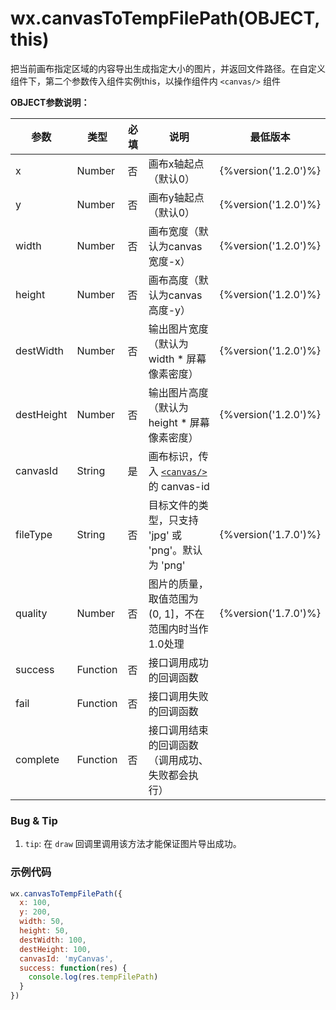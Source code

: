 # wx.canvasToTempFilePath(OBJECT, this)

把当前画布指定区域的内容导出生成指定大小的图片，并返回文件路径。在自定义组件下，第二个参数传入组件实例this，以操作组件内 `<canvas/>` 组件

**OBJECT参数说明：**

| 参数       | 类型     | 必填 | 说明                                                                  | 最低版本             |
|------------|----------|------|-----------------------------------------------------------------------| -------------------- |
| x          | Number   | 否   | 画布x轴起点（默认0）                                                  | {%version('1.2.0')%} |
| y          | Number   | 否   | 画布y轴起点（默认0）                                                  | {%version('1.2.0')%} |
| width      | Number   | 否   | 画布宽度（默认为canvas宽度-x）                                        | {%version('1.2.0')%} |
| height     | Number   | 否   | 画布高度（默认为canvas高度-y）                                        | {%version('1.2.0')%} |
| destWidth  | Number   | 否   | 输出图片宽度（默认为 width * 屏幕像素密度）                           | {%version('1.2.0')%} |
| destHeight | Number   | 否   | 输出图片高度（默认为 height * 屏幕像素密度）                          | {%version('1.2.0')%} |
| canvasId   | String   | 是   | 画布标识，传入 [`<canvas/>`](../../component/canvas.md) 的 canvas-id  |                      |
| fileType   | String   | 否   | 目标文件的类型，只支持 'jpg' 或 'png'。默认为 'png'                   | {%version('1.7.0')%} |
| quality    | Number   | 否   | 图片的质量，取值范围为 (0, 1]，不在范围内时当作1.0处理                | {%version('1.7.0')%} |
| success    | Function | 否   | 接口调用成功的回调函数                                                |                      |
| fail       | Function | 否   | 接口调用失败的回调函数                                                |                      |
| complete   | Function | 否   | 接口调用结束的回调函数（调用成功、失败都会执行）                      |                      |

### Bug & Tip

1. `tip`: 在 `draw` 回调里调用该方法才能保证图片导出成功。

### 示例代码
```javascript
wx.canvasToTempFilePath({
  x: 100,
  y: 200,
  width: 50,
  height: 50,
  destWidth: 100,
  destHeight: 100,
  canvasId: 'myCanvas',
  success: function(res) {
    console.log(res.tempFilePath)
  } 
})
```


